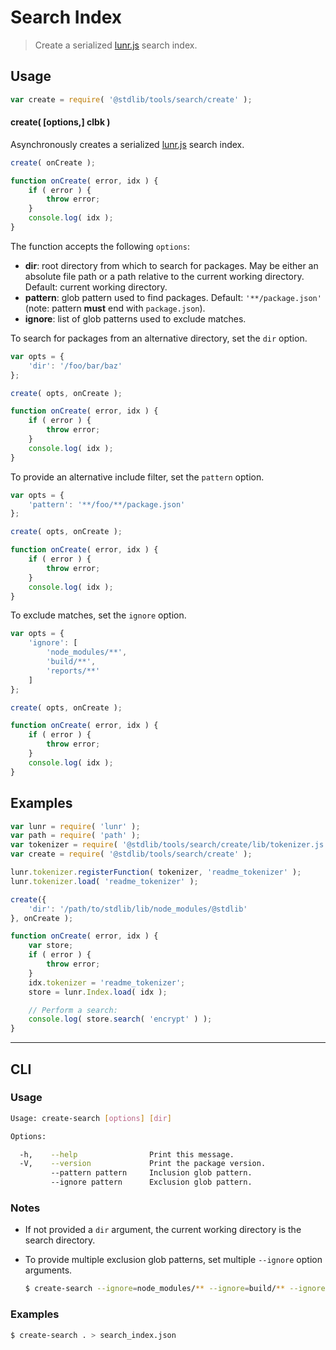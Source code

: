 # Search Index

> Create a serialized [lunr.js][lunr-js] search index.

<section class="usage">

## Usage

```javascript
var create = require( '@stdlib/tools/search/create' );
```

#### create( \[options,] clbk )

Asynchronously creates a serialized [lunr.js][lunr-js] search index.

```javascript
create( onCreate );

function onCreate( error, idx ) {
    if ( error ) {
        throw error;
    }
    console.log( idx );
}
```

The function accepts the following `options`:

-   **dir**: root directory from which to search for packages. May be either an absolute file path or a path relative to the current working directory. Default: current working directory.
-   **pattern**: glob pattern used to find packages. Default: `'**/package.json'` (note: pattern **must** end with `package.json`).
-   **ignore**: list of glob patterns used to exclude matches.

To search for packages from an alternative directory, set the `dir` option.

```javascript
var opts = {
    'dir': '/foo/bar/baz'
};

create( opts, onCreate );

function onCreate( error, idx ) {
    if ( error ) {
        throw error;
    }
    console.log( idx );
}
```

To provide an alternative include filter, set the `pattern` option.

```javascript
var opts = {
    'pattern': '**/foo/**/package.json'
};

create( opts, onCreate );

function onCreate( error, idx ) {
    if ( error ) {
        throw error;
    }
    console.log( idx );
}
```

To exclude matches, set the `ignore` option.

```javascript
var opts = {
    'ignore': [
        'node_modules/**',
        'build/**',
        'reports/**'
    ]
};

create( opts, onCreate );

function onCreate( error, idx ) {
    if ( error ) {
        throw error;
    }
    console.log( idx );
}
```

</section>

<!-- /.usage -->

<section class="examples">

## Examples

```javascript
var lunr = require( 'lunr' );
var path = require( 'path' );
var tokenizer = require( '@stdlib/tools/search/create/lib/tokenizer.js' );
var create = require( '@stdlib/tools/search/create' );

lunr.tokenizer.registerFunction( tokenizer, 'readme_tokenizer' );
lunr.tokenizer.load( 'readme_tokenizer' );

create({
    'dir': '/path/to/stdlib/lib/node_modules/@stdlib'
}, onCreate );

function onCreate( error, idx ) {
    var store;
    if ( error ) {
        throw error;
    }
    idx.tokenizer = 'readme_tokenizer';
    store = lunr.Index.load( idx );

    // Perform a search:
    console.log( store.search( 'encrypt' ) );
}
```

</section>

<!-- /.examples -->

* * *

<section class="cli">

## CLI

<section class="usage">

### Usage

```bash
Usage: create-search [options] [dir]

Options:

  -h,    --help                Print this message.
  -V,    --version             Print the package version.
         --pattern pattern     Inclusion glob pattern.
         --ignore pattern      Exclusion glob pattern.
```

</section>

<!-- /.usage -->

<section class="notes">

### Notes

-   If not provided a `dir` argument, the current working directory is the search directory.

-   To provide multiple exclusion glob patterns, set multiple `--ignore` option arguments.

    ```bash
    $ create-search --ignore=node_modules/** --ignore=build/** --ignore=reports/**
    ```

</section>

<!-- /.notes -->

<section class="examples">

### Examples

```bash
$ create-search . > search_index.json
```

</section>

<!-- /.examples -->

</section>

<!-- /.cli -->

<section class="links">

[lunr-js]: http://lunrjs.com/

</section>

<!-- /.links -->
